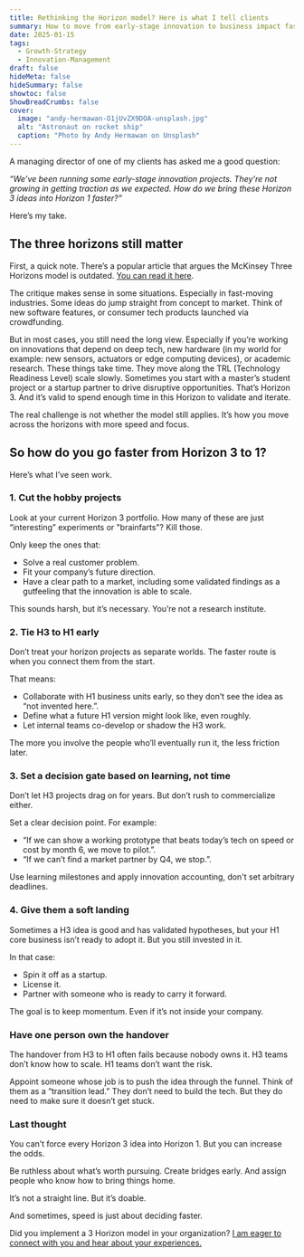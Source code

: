 ```yaml
---
title: Rethinking the Horizon model? Here is what I tell clients
summary: How to move from early-stage innovation to business impact faster—without skipping the work. A practical take on using the Three Horizons model today.
date: 2025-01-15
tags: 
  - Growth-Strategy
  - Innovation-Management
draft: false
hideMeta: false
hideSummary: false
showtoc: false
ShowBreadCrumbs: false
cover:
  image: "andy-hermawan-O1jUvZX9DOA-unsplash.jpg"
  alt: "Astronaut on rocket ship"
  caption: "Photo by Andy Hermawan on Unsplash"
---
```


A managing director of one of my clients has asked me a good question:

_“We’ve been running some early-stage innovation projects. They're not growing in getting traction as we expected. How do we bring these Horizon 3 ideas into Horizon 1 faster?”_

Here’s my take.

## The three horizons still matter

First, a quick note. There’s a popular article that argues the McKinsey Three Horizons model is outdated. [You can read it here](https://hbr.org/2019/02/mckinseys-three-horizons-model-defined-innovation-for-years-heres-why-it-no-longer-applies).

The critique makes sense in some situations. Especially in fast-moving industries. Some ideas do jump straight from concept to market. Think of new software features, or consumer tech products launched via crowdfunding.

But in most cases, you still need the long view. Especially if you’re working on innovations that depend on deep tech, new hardware (in my world for example: new sensors, actuators or edge computing devices), or academic research. These things take time. They move along the TRL (Technology Readiness Level) scale slowly. Sometimes you start with a master’s student project or a startup partner to drive disruptive opportunities. That’s Horizon 3. And it’s valid to spend enough time in this Horizon to validate and iterate.

The real challenge is not whether the model still applies. It’s how you move across the horizons with more speed and focus.

## So how do you go faster from Horizon 3 to 1?

Here’s what I’ve seen work.

### 1. Cut the hobby projects

Look at your current Horizon 3 portfolio. How many of these are just “interesting” experiments or "brainfarts"? Kill those.

Only keep the ones that:

- Solve a real customer problem.
- Fit your company’s future direction.
- Have a clear path to a market, including some validated findings as a gutfeeling that the innovation is able to scale.

This sounds harsh, but it’s necessary. You’re not a research institute.

### 2. Tie H3 to H1 early

Don’t treat your horizon projects as separate worlds. The faster route is when you connect them from the start.

That means:

- Collaborate with H1 business units early, so they don’t see the idea as “not invented here.”.
- Define what a future H1 version might look like, even roughly.
- Let internal teams co-develop or shadow the H3 work.

The more you involve the people who’ll eventually run it, the less friction later.

### 3. Set a decision gate based on learning, not time

Don’t let H3 projects drag on for years. But don’t rush to commercialize either.

Set a clear decision point. For example:

- “If we can show a working prototype that beats today’s tech on speed or cost by month 6, we move to pilot.”.
- “If we can’t find a market partner by Q4, we stop.”.

Use learning milestones and apply innovation accounting, don't set arbitrary deadlines.

### 4. Give them a soft landing

Sometimes a H3 idea is good and has validated hypotheses, but your H1 core business isn’t ready to adopt it. But you still invested in it.

In that case:

- Spin it off as a startup.
- License it.
- Partner with someone who is ready to carry it forward.

The goal is to keep momentum. Even if it’s not inside your company.

### Have one person own the handover

The handover from H3 to H1 often fails because nobody owns it. H3 teams don’t know how to scale. H1 teams don’t want the risk.

Appoint someone whose job is to push the idea through the funnel. Think of them as a “transition lead.” They don’t need to build the tech. But they do need to make sure it doesn’t get stuck.

### Last thought

You can’t force every Horizon 3 idea into Horizon 1. But you can increase the odds.

Be ruthless about what’s worth pursuing. Create bridges early. And assign people who know how to bring things home.

It’s not a straight line. But it’s doable.

And sometimes, speed is just about deciding faster.

Did you implement a 3 Horizon model in your organization? [I am eager to connect with you and hear about your experiences.](#popup)